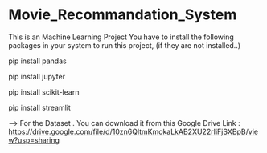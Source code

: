 # Movie_Recommandation_System
This is an Machine Learning Project
You have to install the following packages in your system to run this project, (if they are not installed..)

pip install pandas

pip install jupyter

pip install scikit-learn

pip install streamlit

--> For the Dataset . You can download it from this Google Drive Link : https://drive.google.com/file/d/10zn6QltmKmokaLkAB2XU22rIiFjSXBpB/view?usp=sharing
